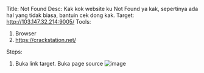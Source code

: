 Title: Not Found
Desc: Kak kok website ku Not Found ya kak, sepertinya ada hal yang tidak biasa, bantuin cek dong kak.
Target: http://103.147.32.214:9005/
Tools:
1. Browser
2. https://crackstation.net/

Steps:
1. Buka link target. Buka page source
![image](https://user-images.githubusercontent.com/63649797/147417583-c463cbf8-3c91-4317-881e-ce3fc4b999c8.png)

